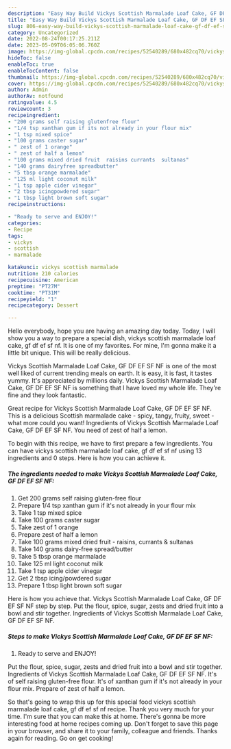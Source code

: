 ```yaml
---
description: "Easy Way Build Vickys Scottish Marmalade Loaf Cake, GF DF EF SF NF the Very Delicious"
title: "Easy Way Build Vickys Scottish Marmalade Loaf Cake, GF DF EF SF NF the Very Delicious"
slug: 806-easy-way-build-vickys-scottish-marmalade-loaf-cake-gf-df-ef-sf-nf-the-very-delicious
category: Uncategorized
date: 2022-08-24T00:17:25.211Z
date: 2023-05-09T06:05:06.760Z
image: https://img-global.cpcdn.com/recipes/52540289/680x482cq70/vickys-scottish-marmalade-loaf-cake-gf-df-ef-sf-nf-recipe-main-photo.jpg
hideToc: false
enableToc: true
enableTocContent: false
thumbnail: https://img-global.cpcdn.com/recipes/52540289/680x482cq70/vickys-scottish-marmalade-loaf-cake-gf-df-ef-sf-nf-recipe-main-photo.jpg
cover: https://img-global.cpcdn.com/recipes/52540289/680x482cq70/vickys-scottish-marmalade-loaf-cake-gf-df-ef-sf-nf-recipe-main-photo.jpg
author: Admin
authorAv: notfound
ratingvalue: 4.5
reviewcount: 3
recipeingredient:
- "200 grams self raising glutenfree flour"
- "1/4 tsp xanthan gum if its not already in your flour mix"
- "1 tsp mixed spice"
- "100 grams caster sugar"
- " zest of 1 orange"
- " zest of half a lemon"
- "100 grams mixed dried fruit  raisins currants  sultanas"
- "140 grams dairyfree spreadbutter"
- "5 tbsp orange marmalade"
- "125 ml light coconut milk"
- "1 tsp apple cider vinegar"
- "2 tbsp icingpowdered sugar"
- "1 tbsp light brown soft sugar"
recipeinstructions:

- "Ready to serve and ENJOY!"
categories:
- Recipe
tags:
- vickys
- scottish
- marmalade

katakunci: vickys scottish marmalade 
nutrition: 210 calories
recipecuisine: American
preptime: "PT27M"
cooktime: "PT31M"
recipeyield: "1"
recipecategory: Dessert

---
```



Hello everybody, hope you are having an amazing day today. Today, I will show you a way to prepare a special dish, vickys scottish marmalade loaf cake, gf df ef sf nf. It is one of my favorites. For mine, I'm gonna make it a little bit unique. This will be really delicious.

Vickys Scottish Marmalade Loaf Cake, GF DF EF SF NF is one of the most well liked of current trending meals on earth. It is easy, it is fast, it tastes yummy. It's appreciated by millions daily. Vickys Scottish Marmalade Loaf Cake, GF DF EF SF NF is something that I have loved my whole life. They're fine and they look fantastic.

Great recipe for Vickys Scottish Marmalade Loaf Cake, GF DF EF SF NF. This is a delicious Scottish marmalade cake - spicy, tangy, fruity, sweet - what more could you want! Ingredients of Vickys Scottish Marmalade Loaf Cake, GF DF EF SF NF. You need of zest of half a lemon.


To begin with this recipe, we have to first prepare a few ingredients. You can have vickys scottish marmalade loaf cake, gf df ef sf nf using 13 ingredients and 0 steps. Here is how you can achieve it.

<!--inarticleads1-->

##### The ingredients needed to make Vickys Scottish Marmalade Loaf Cake, GF DF EF SF NF:

1. Get 200 grams self raising gluten-free flour
1. Prepare 1/4 tsp xanthan gum if it&#39;s not already in your flour mix
1. Take 1 tsp mixed spice
1. Take 100 grams caster sugar
1. Take  zest of 1 orange
1. Prepare  zest of half a lemon
1. Take 100 grams mixed dried fruit - raisins, currants &amp; sultanas
1. Take 140 grams dairy-free spread/butter
1. Take 5 tbsp orange marmalade
1. Take 125 ml light coconut milk
1. Take 1 tsp apple cider vinegar
1. Get 2 tbsp icing/powdered sugar
1. Prepare 1 tbsp light brown soft sugar


Here is how you achieve that. Vickys Scottish Marmalade Loaf Cake, GF DF EF SF NF step by step. Put the flour, spice, sugar, zests and dried fruit into a bowl and stir together. Ingredients of Vickys Scottish Marmalade Loaf Cake, GF DF EF SF NF. 

<!--inarticleads2-->

##### Steps to make Vickys Scottish Marmalade Loaf Cake, GF DF EF SF NF:


1. Ready to serve and ENJOY!

Put the flour, spice, sugar, zests and dried fruit into a bowl and stir together. Ingredients of Vickys Scottish Marmalade Loaf Cake, GF DF EF SF NF. It&#39;s of self raising gluten-free flour. It&#39;s of xanthan gum if it&#39;s not already in your flour mix. Prepare of zest of half a lemon. 

So that's going to wrap this up for this special food vickys scottish marmalade loaf cake, gf df ef sf nf recipe. Thank you very much for your time. I'm sure that you can make this at home. There's gonna be more interesting food at home recipes coming up. Don't forget to save this page in your browser, and share it to your family, colleague and friends. Thanks again for reading. Go on get cooking!
